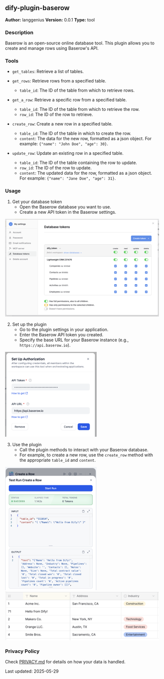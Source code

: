 ## dify-plugin-baserow

**Author:** langgenius
**Version:** 0.0.1
**Type:** tool

### Description

Baserow is an open-source online database tool. This plugin allows you to create and manage rows using Baserow's API.

### Tools

- `get_tables`: Retrieve a list of tables.

- `get_rows`: Retrieve rows from a specified table.
    - `table_id`: The ID of the table from which to retrieve rows.

- `get_a_row`: Retrieve a specific row from a specified table.
    - `table_id`: The ID of the table from which to retrieve the row.
    - `row_id`: The ID of the row to retrieve.

- `create_row`: Create a new row in a specified table.
    - `table_id`: The ID of the table in which to create the row.
    - `content`: The data for the new row, formatted as a json object. For example: `{"name": "John Doe", "age": 30}`.

- `update_row`: Update an existing row in a specified table.
    - `table_id`: The ID of the table containing the row to update.
    - `row_id`: The ID of the row to update.
    - `content`: The updated data for the row, formatted as a json object. For example: `{"name": "Jane Doe", "age": 31}`.

### Usage

1. Get your database token
    - Open the Baserow database you want to use.
    - Create a new API token in the Baserow settings.

<img src="_assets/get_token.png" alt="Baserow API Token" width="600">

2. Set up the plugin
    - Go to the plugin settings in your application.
    - Enter the Baserow API token you created.
    - Specify the base URL for your Baserow instance (e.g., `https://api.baserow.io`).

<img src="_assets/setup.png" alt="Setup Baserow API Token" width="300">

3. Use the plugin
    - Call the plugin methods to interact with your Baserow database.
    - For example, to create a new row, use the `create_row` method with the appropriate `table_id` and `content`.

<img src="_assets/example.png" alt="Example" width="300">

<img src="_assets/result.png" alt="Result" width="600">

### Privacy Policy

Check [PRIVACY.md](PRIVACY.md) for details on how your data is handled.

Last updated: 2025-05-29
